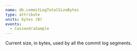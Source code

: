 ```yaml
---
name: db.commitLogTotalSizeBytes
type: attribute
units: bytes (B)
events:
  - CassandraSample
---
```


Current size, in bytes, used by all the commit log segments.